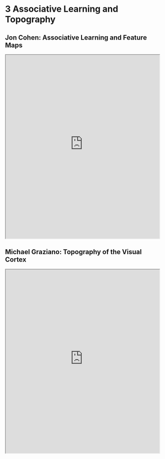 # 3 Associative Learning and Topography

## Jon Cohen: Associative Learning and Feature Maps

<iframe src="https://princetonuniversity.github.io/NEU-PSY-502/_static/pdf/Class%203/Associative%20Learning%20and%20Feature%20Maps.pdf" width="100%" 
height="600px"></iframe>

## Michael Graziano: Topography of the Visual Cortex

<iframe src="https://princetonuniversity.github.io/NEU-PSY-502/_static/pdf/Class%203/Topography%20of%20Visual%20Cortex%20-%20Graziano.pdf"width="100%" 
height="600px"></iframe>
